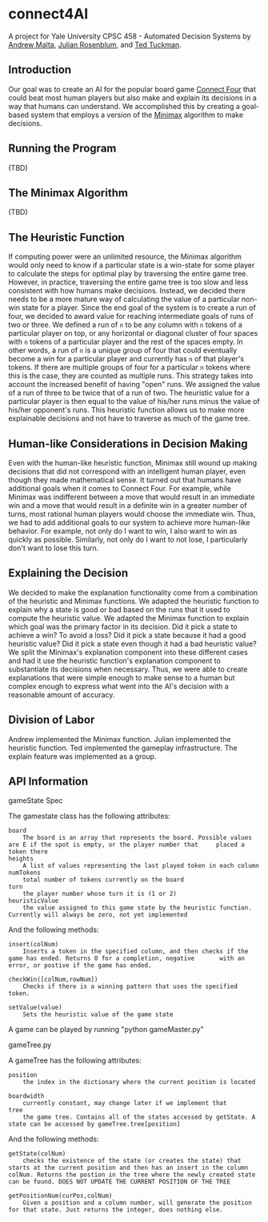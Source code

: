 # connect4AI

A project for Yale University CPSC 458 - Automated Decision Systems by [Andrew Malta](https://github.com/andrewmalta13), [Julian Rosenblum](https://julianrosenblum.com), and [Ted Tuckman](https://github.com/Aurren).

## Introduction

Our goal was to create an AI for the popular board game [Connect Four](https://en.wikipedia.org/wiki/Connect_Four) that could beat most human players but also make and explain its decisions in a way that humans can understand.  We accomplished this by creating a goal-based system that employs a version of the [Minimax](https://en.wikipedia.org/wiki/Minimax) algorithm to make decisions.

## Running the Program
(TBD)

## The Minimax Algorithm
(TBD)

## The Heuristic Function
If computing power were an unlimited resource, the Minimax algorithm would only need to know if a particular state is a win-state for some player to calculate the steps for optimal play by traversing the entire game tree.  However, in practice, traversing the entire game tree is too slow and less consistent with how humans make decisions.  Instead, we decided there needs to be a more mature way of calculating the value of a particular non-win state for a player.  Since the end goal of the system is to create a run of four, we decided to award value for reaching intermediate goals of runs of two or three.  We defined a run of `n` to be any column with `n` tokens of a particular player on top, or any horizontal or diagonal cluster of four spaces with `n` tokens of a particular player and the rest of the spaces empty.  In other words, a run of `n` is a unique group of four that could eventually become a win for a particular player and currently has `n` of that player's tokens.  If there are multiple groups of four for a particular `n` tokens where this is the case, they are counted as multiple runs.  This strategy takes into account the increased benefit of having "open" runs.  We assigned the value of a run of three to be twice that of a run of two.  The heuristic value for a particular player is then equal to the value of his/her runs minus the value of his/her opponent's runs.  This heuristic function allows us to make more explainable decisions and not have to traverse as much of the game tree.

## Human-like Considerations in Decision Making
Even with the human-like heuristic function, Minimax still wound up making decisions that did not correspond with an intelligent human player, even though they made mathematical sense.  It turned out that humans have additional goals when it comes to Connect Four.  For example, while Minimax was indifferent between a move that would result in an immediate win and a move that would result in a definite win in a greater number of turns, most rational human players would choose the immediate win.  Thus, we had to add additional goals to our system to achieve more human-like behavior.  For example, not only do I want to win, I also want to win as quickly as possible.  Similarly, not only do I want to not lose, I particularly don't want to lose this turn.

## Explaining the Decision
We decided to make the explanation functionality come from a combination of the heuristic and Minimax functions.  We adapted the heuristic function to explain why a state is good or bad based on the runs that it used to compute the heuristic value.  We adapted the Minimax function to explain which goal was the primary factor in its decision.  Did it pick a state to achieve a win?  To avoid a loss?  Did it pick a state because it had a good heuristic value?  Did it pick a state even though it had a bad heuristic value?  We split the Minimax's explanation component into these different cases and had it use the heuristic function's explanation component to substantiate its decisions when necessary.  Thus, we were able to create explanations that were simple enough to make sense to a human but complex enough to express what went into the AI's decision with a reasonable amount of accuracy.

## Division of Labor
Andrew implemented the Minimax function.  Julian implemented the heuristic function.  Ted implemented the gameplay infrastructure.  The explain feature was implemented as a group.

## API Information

gameState Spec

The gamestate class has the following attributes:

	board
		The board is an array that represents the board. Possible values are E if the spot is empty, or the player number that     placed a token there
	heights
		A list of values representing the last played token in each column
	numTokens
		total number of tokens currently on the board
	turn
		the player number whose turn it is (1 or 2)
	heuristicValue
		the value assigned to this game state by the heuristic function. Currently will always be zero, not yet implemented

And the following methods:

	insert(colNum)
		Inserts a token in the specified column, and then checks if the game has ended. Returns 0 for a completion, negative       with an error, or postive if the game has ended.

	checkWin([colNum,rowNum])
		Checks if there is a winning pattern that uses the specified token.

	setValue(value)
		Sets the heuristic value of the game state


A game can be played by running "python gameMaster.py"


gameTree.py

A gameTree has the following attributes:

	position 
		the index in the dictionary where the current position is located

	boardwidth 
		currently constant, may change later if we implement that
	tree 
		the game tree. Contains all of the states accessed by getState. A state can be accessed by gameTree.tree[position]

And the following methods:

	getState(colNum)
		checks the existence of the state (or creates the state) that starts at the current position and then has an insert in the column colNum. Returns the postion in the tree where the newly created state can be found. DOES NOT UPDATE THE CURRENT POSITION OF THE TREE

	getPositionNum(curPos,colNum)
		Given a position and a column number, will generate the position for that state. Just returns the integer, does nothing else.
